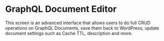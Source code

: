 # GraphQL Document Editor

This screen is an advanced interface that allows users to do full CRUD operations on GraphQL Documents, save them back to WordPress, update document settings such as Cache TTL, description and more.
